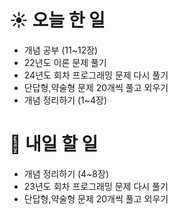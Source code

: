 # ☀️ 오늘 한 일
- 개념 공부 (11~12장)
- 22년도 이론 문제 풀기
- 24년도 회차 프로그래밍 문제 다시 풀기
- 단답형,약술형 문제 20개씩 풀고 외우기
- 개념 정리하기 (1~4장)
# 🚩 내일 할 일
- 개념 정리하기 (4~8장)
- 23년도 회차 프로그래밍 문제 다시 풀기
- 단답형,약술형 문제 20개씩 풀고 외우기
